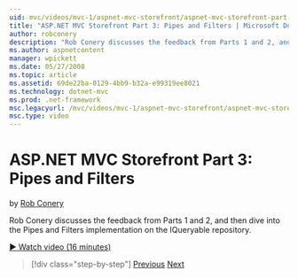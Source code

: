 ```yaml
---
uid: mvc/videos/mvc-1/aspnet-mvc-storefront/aspnet-mvc-storefront-part-3-pipes-and-filters
title: "ASP.NET MVC Storefront Part 3: Pipes and Filters | Microsoft Docs"
author: robconery
description: "Rob Conery discusses the feedback from Parts 1 and 2, and then dive into the Pipes and Filters implementation on the IQueryable repository."
ms.author: aspnetcontent
manager: wpickett
ms.date: 05/27/2008
ms.topic: article
ms.assetid: 69de22ba-0129-4bb9-b32a-e99319ee8021
ms.technology: dotnet-mvc
ms.prod: .net-framework
msc.legacyurl: /mvc/videos/mvc-1/aspnet-mvc-storefront/aspnet-mvc-storefront-part-3-pipes-and-filters
msc.type: video
---
```

ASP.NET MVC Storefront Part 3: Pipes and Filters
====================
by [Rob Conery](https://github.com/robconery)

Rob Conery discusses the feedback from Parts 1 and 2, and then dive into the Pipes and Filters implementation on the IQueryable repository.

[&#9654; Watch video (16 minutes)](https://channel9.msdn.com/Blogs/ASP-NET-Site-Videos/aspnet-mvc-storefront-part-3-pipes-and-filters)

> [!div class="step-by-step"]
> [Previous](aspnet-mvc-storefront-part-2-the-repository-pattern.md)
> [Next](aspnet-mvc-storefront-part-4-linq-to-sql-spike.md)
